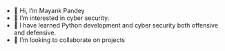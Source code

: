- 👋 Hi, I’m Mayank Pandey
- 👀 I’m interested in cyber security.
- 🌱 I have learned Python development and cyber security both offensive and defensive.
- 💞️ I’m looking to collaborate on projects

<!---
mayank698/mayank698 is a ✨ special ✨ repository because its `README.md` (this file) appears on your GitHub profile.
You can click the Preview link to take a look at your changes.
--->

